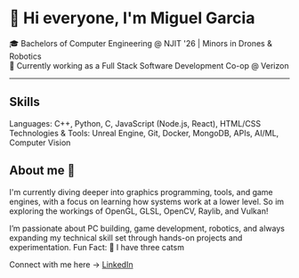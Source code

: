 # 👋 Hi everyone, I'm Miguel Garcia
🎓 Bachelors of Computer Engineering @ NJIT '26 | Minors in Drones & Robotics  
💼 Currently working as a Full Stack Software Development Co-op @ Verizon

---
## Skills 

Languages: C++, Python, C, JavaScript (Node.js, React), HTML/CSS
Technologies & Tools: Unreal Engine, Git, Docker, MongoDB, APIs, AI/ML, Computer Vision

## About me 🤩

I'm currently diving deeper into graphics programming, tools, and game engines, with a focus on learning how systems 
work at a lower level.
So im exploring the workings of OpenGL, GLSL, OpenCV, Raylib, and Vulkan!

I’m passionate about PC building, game development, robotics, and always expanding my technical skill set through hands-on projects and experimentation.
Fun Fact: 🐾 I have three catsm



Connect with me here -> [LinkedIn](https://www.linkedin.com/in/miguelanggarcia)
